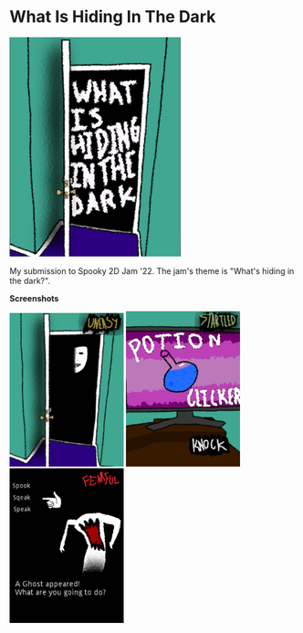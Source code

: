 # What Is Hiding In The Dark
<img src="screenshots/title.png" width="300" />

My submission to Spooky 2D Jam '22. The jam's theme is "What's hiding in the dark?".

**Screenshots**

<img src="screenshots/screenshot2.png" width="200" /> <img src="screenshots/screenshot-1.png" width="200" />  <img src="screenshots/screenshot-3.png" width="200" />
